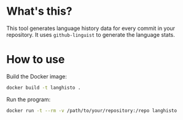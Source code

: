 # What's this?
This tool generates language history data for every commit in your repository.
It uses `github-linguist` to generate the language stats.

# How to use
Build the Docker image:
```bash
docker build -t langhisto .
```

Run the program: 
```bash
docker run -t --rm -v /path/to/your/repository:/repo langhisto
```
